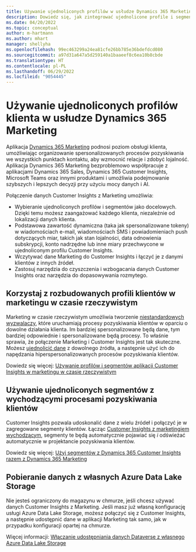 ```yaml
---
title: Używanie ujednoliconych profilów w usłudze Dynamics 365 Marketing
description: Dowiedz się, jak zintegrować ujednolicone profile i segmenty z Dynamics 365 Marketing.
ms.date: 04/20/2022
ms.topic: conceptual
author: m-hartmann
ms.author: mhart
manager: shellyha
ms.openlocfilehash: 99ec463299a24ea81cfe26bb785e36bdefdcd080
ms.sourcegitcommit: a97d31a647a5d259140a1baaeef8c6ea10b8cbde
ms.translationtype: HT
ms.contentlocale: pl-PL
ms.lasthandoff: 06/29/2022
ms.locfileid: "9054445"
---
```

# <a name="use-unified-customer-profiles-in-dynamics-365-marketing"></a>Używanie ujednoliconych profilów klienta w usłudze Dynamics 365 Marketing

Aplikacja [Dynamics 365 Marketing](/dynamics365/marketing/overview) podnosi poziom obsługi klienta, umożliwiając organizowanie spersonalizowanych procesów pozyskiwania we wszystkich punktach kontaktu, aby wzmocnić relacje i zdobyć lojalność. Aplikacja Dynamics 365 Marketing bezproblemowo współpracuje z aplikacjami Dynamics 365 Sales, Dynamics 365 Customer Insights, Microsoft Teams oraz innymi produktami i umożliwia podejmowanie szybszych i lepszych decyzji przy użyciu mocy danych i AI.

Połączenie danych Customer Insights z Marketing umożliwia:

- Wybieranie ujednoliconych profilów i segmentów jako docelowych. Dzięki temu możesz zaangażować każdego klienta, niezależnie od lokalizacji danych klienta.
- Podstawowa zawartość dynamiczna (taka jak spersonalizowane tokeny) w wiadomościach e-mail, wiadomościach SMS i powiadomieniach push dotyczących miar, takich jak stan lojalności, data odnowienia subskrypcji, konto nadrzędne lub inne miary przechwycone w ujednoliconym profilu Customer Insights.
- Wczytywać dane Marketing do Customer Insights i łączyć je z danymi klientów z innych źródeł.
- Zastosuj narzędzia do czyszczenia i wzbogacania danych Customer Insights oraz narzędzia do dopasowywania rozmytego.

## <a name="use-rich-customer-profiles-in-real-time-marketing"></a>Korzystaj z rozbudowanych profili klientów w marketingu w czasie rzeczywistym

Marketing w czasie rzeczywistym umożliwia tworzenie [niestandardowych wyzwalaczy](/dynamics365/marketing/real-time-marketing-custom-triggers), które uruchamiają procesy pozyskiwania klientów w oparciu o dowolne działania klienta. Im bardziej spersonalizowane będą dane, tym bardziej odpowiednie i spersonalizowane będą procesy. To właśnie sprawia, że połączenie Marketing i Customer Insights jest tak skuteczne. Możesz [ujednolicić dane](data-unification.md) z dowolnego źródła, a następnie użyć ich do napędzania hiperspersonalizowanych procesów pozyskiwania klientów.

Dowiedz się więcej: [Używanie profilów i segmentów aplikacji Customer Insights w marketingu w czasie rzeczywistym](/dynamics365/marketing/real-time-marketing-ci-profile)

## <a name="use-unified-segments-with-outbound-customer-journeys"></a>Używanie ujednoliconych segmentów z wychodzącymi procesami pozyskiwania klientów

Customer Insights pozwala udoskonalić dane z wielu źródeł i połączyć je w zagregowane segmenty klientów. Łącząc [Customer Insights z marketingiem wychodzącym](export-dynamics365-marketing.md), segmenty te będą automatycznie pojawiać się *i* odświeżać automatycznie w projektancie pozyskiwania klientów.

Dowiedz się więcej: [Użyj segmentów z Dynamics 365 Customer Insights razem z Dynamics 365 Marketing](/dynamics365/marketing/customer-insights-segments)

## <a name="pull-data-from-your-own-azure-data-lake-storage"></a>Pobieranie danych z własnych Azure Data Lake Storage

Nie jesteś ograniczony do magazynu w chmurze, jeśli chcesz używać danych Customer Insights z Marketing. Jeśli masz już własną konfigurację usługi Azure Data Lake Storage, możesz połączyć się z Customer Insights, a następnie udostępnić dane w aplikacji Marketing tak samo, jak w przypadku konfiguracji opartej na chmurze.

Więcej informacji: [Włączanie udostępniania danych Dataverse z własnego Azure Data Lake Storage](customer-insights-dataverse.md#enable-data-sharing-with-dataverse-from-your-own-azure-data-lake-storage-preview)
